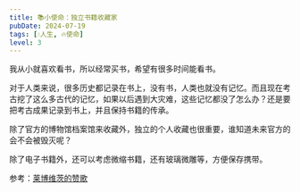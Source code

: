 ```yaml
---
title: 📚小使命：独立书籍收藏家
pubDate: 2024-07-19
tags: [💧人生, 🔥使命]
level: 3
---
```


我从小就喜欢看书，所以经常买书，希望有很多时间能看书。

对于人类来说，很多历史都记录在书上，没有书，人类也就没有记忆。而且现在考古挖了这么多古代的记忆，如果以后遇到大灾难，这些记忆都没了怎么办？还是要把考古成果记录到书上，并且保持书籍的传承。

除了官方的博物馆档案馆来收藏外，独立的个人收藏也很重要，谁知道未来官方的会不会被毁灭呢？

除了电子书籍外，还可以考虑微缩书籍，还有玻璃微雕等，方便保存携带。

参考：[莱博维茨的赞歌](https://book.douban.com/subject/36168149/)
